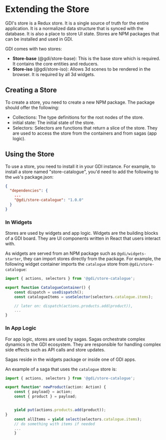 # Extending the Store

GDI's store is a Redux store. It is a single source of truth for the entire application. It is a normalized data structure that is synced with the database. It is also a place to store UI state. Stores are NPM packages that can be installed and used in GDI.

GDI comes with two stores:

- **Store-base** (@gdi/store-base): This is the base store which is required. It contains the core entities and reducers.
- **Store-iso** (@gdi/store-iso): Allows 3d scenes to be rendered in the browser. It is required by all 3d widgets.

## Creating a Store

To create a store, you need to create a new NPM package. The package should offer the following:

- Collections: The type definitions for the root nodes of the store.
- initial state: The initial state of the store.
- Selectors: Selectors are functions that return a slice of the store. They are used to access the store from the containers and from sagas (app logic).

## Using the Store

To use a store, you need to install it in your GDI instance. For example, to install a store named "store-catalogue", you'd need to add the following to the `web`'s package.json:

```json
{
  "dependencies": {
    ...
    "@gdi/store-catalogue": "1.0.0"
  }
}
```

### In Widgets

Stores are used by widgets and app logic. Widgets are the building blocks of a GDI board. They are UI components written in React that users interact with.

As widgets are served from an NPM package such as `@gdi/widgets-starter`, they can import stores directly from the package. For example, the following widget container imports the `catalogue` store from `@gdi/store-catalogue`:

```typescript
import { actions, selectors } from '@gdi/store-catalogue';

export function CatalogueContainer() {
    const dispatch = useDispatch();
    const catalogueItems = useSelector(selectors.catalogue.items);

    // later on: dispatch(actions.products.add(product)),
    ...
}
```

### In App Logic

For app logic, stores are used by sagas. Sagas orchestrate complex dynamics in the GDI ecosystem. They are responsible for handling complex side effects such as API calls and store updates.

Sagas reside in the widgets package or inside one of GDI apps.

An example of a saga that uses the `catalogue` store is:

```typescript
import { actions, selectors } from '@gdi/store-catalogue';

export function* newProduct(action: Action) {
    const { payload} = action;
    const { product } = payload;


    yield put(actions.products.add(product));
}
    const allItems = yield select(selectors.catalogue.items);
    // do something with items if needed
    ...
    }
```
